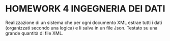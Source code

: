 # HOMEWORK 4 INGEGNERIA DEI DATI
Realizzazione di un sistema che per ogni documento XML estrae tutti i dati (organizzati secondo una logica) e li salva in un file Json. Testato su una grande quantità di file XML.

